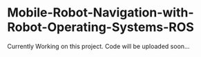 # Mobile-Robot-Navigation-with-Robot-Operating-Systems-ROS

Currently Working on this project. Code will be uploaded soon...
